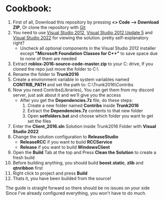 # Cookbook:
1. First of all, Download this repository by pressing **<> Code --> Download ZIP**, Or clone the repository with [Git](https://git-scm.com/)
2. You need to use [Visual Studio 2012](https://files.dog/MSDN/Visual%20Studio%202012/en_visual_studio_ultimate_2012_x86_dvd_2262106.iso), [Visual Studio 2012 Update 5](https://files.dog/MSDN/Visual%20Studio%202012%20Update%205/mu_visual_studio_2012_update_5_x86_dvd_6967467.iso) and [Visual Studio 2022](https://visualstudio.microsoft.com/tr/vs/) for viewing the solution. pretty self-explanatory right?
   - Uncheck all optional components in the Visual Studio 2012 installer except **"Microsoft Foundation Classes for C++"** to save space due to none of them are needed
3. Extract **roblox-2016-source-code-master.zip** to your C: drive, If you cloned the repo just move the folder to C:\
4. Rename the folder to **Trunk2016**
5. Create a environment variable in system variables named **CONTRIB_PATH** and set the path to: C:\Trunk2016\Contribs
6. Now you need Contribs(Libraries), You can get them from my discord server, just ask about it and we'll give you the access
   * After you get the **Dependencies.7z** file, do these steps:
      1. Create a new folder named **Contribs** inside **Trunk2016**
      2. Extract the **Dependencies.7z** contents to that new folder
      3. Open **setfolders.bat** and choose which folder you want to get set the files
7. Enter the **Client_2016.sln** Solution inside Trunk2016 Folder with **Visual Studio 2022**
8. Change the solution configuration to **ReleaseStudio**
   * **ReleaseRCC** if you want to build **RCCService**
   * **Release** if you want to build **WindowsClient**
9. Open the **Build** Tab at the top and Press **Clean the Solution** to create a fresh build
10. Before building anything, you should build **boost.static**, **zlib** and **qtnribbon** first
11. Right click to project and press **Build**
12. Thats it, you have been builded from the source!

The guide is straight forward so there should be no issues on your side<br>
Since I've already configured everything, you won't have to do much.
